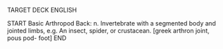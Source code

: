 TARGET DECK
ENGLISH

START
Basic
Arthropod
Back: n. Invertebrate with a segmented body and jointed limbs, e.g. An insect, spider, or crustacean. [greek arthron joint, pous pod- foot]
END
